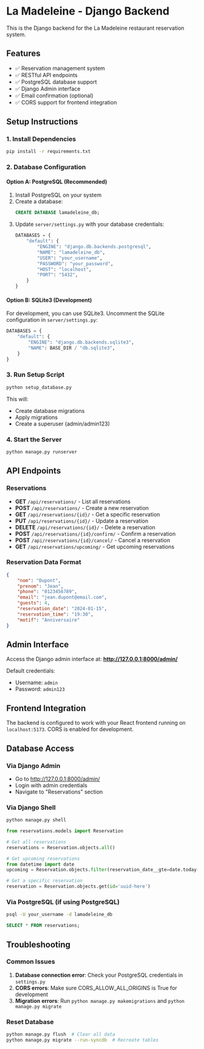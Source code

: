 # La Madeleine - Django Backend

This is the Django backend for the La Madeleine restaurant reservation system.

## Features

- ✅ Reservation management system
- ✅ RESTful API endpoints
- ✅ PostgreSQL database support
- ✅ Django Admin interface
- ✅ Email confirmation (optional)
- ✅ CORS support for frontend integration

## Setup Instructions

### 1. Install Dependencies

```bash
pip install -r requirements.txt
```

### 2. Database Configuration

#### Option A: PostgreSQL (Recommended)

1. Install PostgreSQL on your system
2. Create a database:
   ```sql
   CREATE DATABASE lamadeleine_db;
   ```
3. Update `server/settings.py` with your database credentials:
   ```python
   DATABASES = {
       "default": {
           "ENGINE": "django.db.backends.postgresql",
           "NAME": "lamadeleine_db",
           "USER": "your_username",
           "PASSWORD": "your_password",
           "HOST": "localhost",
           "PORT": "5432",
       }
   }
   ```

#### Option B: SQLite3 (Development)

For development, you can use SQLite3. Uncomment the SQLite configuration in `server/settings.py`:

```python
DATABASES = {
    "default": {
        "ENGINE": "django.db.backends.sqlite3",
        "NAME": BASE_DIR / "db.sqlite3",
    }
}
```

### 3. Run Setup Script

```bash
python setup_database.py
```

This will:
- Create database migrations
- Apply migrations
- Create a superuser (admin/admin123)

### 4. Start the Server

```bash
python manage.py runserver
```

## API Endpoints

### Reservations

- **GET** `/api/reservations/` - List all reservations
- **POST** `/api/reservations/` - Create a new reservation
- **GET** `/api/reservations/{id}/` - Get a specific reservation
- **PUT** `/api/reservations/{id}/` - Update a reservation
- **DELETE** `/api/reservations/{id}/` - Delete a reservation
- **POST** `/api/reservations/{id}/confirm/` - Confirm a reservation
- **POST** `/api/reservations/{id}/cancel/` - Cancel a reservation
- **GET** `/api/reservations/upcoming/` - Get upcoming reservations

### Reservation Data Format

```json
{
    "nom": "Dupont",
    "prenom": "Jean",
    "phone": "0123456789",
    "email": "jean.dupont@email.com",
    "guests": 4,
    "reservation_date": "2024-01-15",
    "reservation_time": "19:30",
    "motif": "Anniversaire"
}
```

## Admin Interface

Access the Django admin interface at: **http://127.0.0.1:8000/admin/**

Default credentials:
- Username: `admin`
- Password: `admin123`

## Frontend Integration

The backend is configured to work with your React frontend running on `localhost:5173`. CORS is enabled for development.

## Database Access

### Via Django Admin
- Go to http://127.0.0.1:8000/admin/
- Login with admin credentials
- Navigate to "Reservations" section

### Via Django Shell
```bash
python manage.py shell
```

```python
from reservations.models import Reservation

# Get all reservations
reservations = Reservation.objects.all()

# Get upcoming reservations
from datetime import date
upcoming = Reservation.objects.filter(reservation_date__gte=date.today())

# Get a specific reservation
reservation = Reservation.objects.get(id='uuid-here')
```

### Via PostgreSQL (if using PostgreSQL)
```bash
psql -U your_username -d lamadeleine_db
```

```sql
SELECT * FROM reservations;
```

## Troubleshooting

### Common Issues

1. **Database connection error**: Check your PostgreSQL credentials in `settings.py`
2. **CORS errors**: Make sure CORS_ALLOW_ALL_ORIGINS is True for development
3. **Migration errors**: Run `python manage.py makemigrations` and `python manage.py migrate`

### Reset Database

```bash
python manage.py flush  # Clear all data
python manage.py migrate --run-syncdb  # Recreate tables
```
